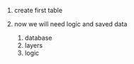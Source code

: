 1. create first table

1. now we will need logic and saved data
   1. database
   2. layers 
   3. logic
